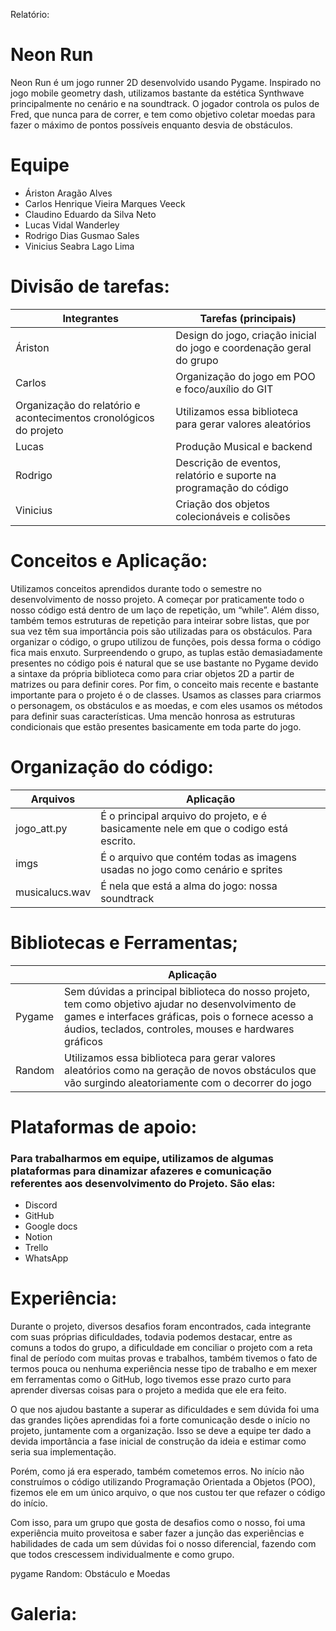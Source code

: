 Relatório: 
# Neon Run
Neon Run é um jogo runner 2D desenvolvido usando Pygame. Inspirado no jogo mobile geometry dash, utilizamos bastante da estética Synthwave principalmente no cenário e na soundtrack. O jogador controla os pulos de Fred, que nunca para de correr, e tem como objetivo coletar moedas para fazer o máximo de pontos possíveis enquanto desvia de obstáculos.

# Equipe
- Áriston Aragão Alves
- Carlos Henrique Vieira Marques Veeck
- Claudino Eduardo da Silva Neto
- Lucas Vidal Wanderley
- Rodrigo Dias Gusmao Sales
- Vinicius Seabra Lago Lima 

# Divisão de tarefas:
| Integrantes | Tarefas (principais) |
| --- | --- |
| Áriston | Design do jogo, criação inicial do jogo e coordenação geral do grupo  |
| Carlos | Organização do jogo em POO e foco/auxílio do GIT  |
| Organização do relatório e acontecimentos cronológicos do projeto | Utilizamos essa biblioteca para gerar valores aleatórios  |
| Lucas | Produção Musical e backend  |
| Rodrigo |  Descrição de eventos, relatório e suporte na programação do código  |
| Vinicius | Criação dos objetos colecionáveis e colisões  |


# Conceitos e Aplicação:
Utilizamos conceitos aprendidos durante todo o semestre no desenvolvimento de nosso projeto. A começar por praticamente todo o nosso código está dentro de um laço de repetição, um “while”. Além disso, também temos estruturas de repetição para inteirar sobre listas, que por sua vez têm sua importância pois são utilizadas para os obstáculos. Para organizar o código, o grupo utilizou de funções, pois dessa forma o código fica mais enxuto. Surpreendendo o grupo, as tuplas estão demasiadamente presentes no código pois é natural que se use bastante no Pygame devido a sintaxe da própria biblioteca como para criar objetos 2D a partir de matrizes ou para definir cores. Por fim, o conceito mais recente e bastante importante para o projeto é o de classes. Usamos as classes para criarmos o personagem, os obstáculos e as moedas, e com eles usamos os métodos para definir suas características. Uma mencão honrosa as estruturas condicionais que estão presentes basicamente em toda parte do jogo.


# Organização do código:
| Arquivos | Aplicação |
| --- | --- |
| jogo_att.py | É o principal arquivo do projeto, e é basicamente nele em que o codigo está escrito.  |
| imgs | É o arquivo que contém todas as imagens usadas no jogo como cenário e sprites  |
| musicalucs.wav | É nela que está a alma do jogo: nossa soundtrack  |


# Bibliotecas e Ferramentas;
|  | Aplicação |
| --- | --- |
| Pygame | Sem dúvidas a principal biblioteca do nosso projeto, tem como objetivo ajudar no desenvolvimento de games e interfaces gráficas, pois o fornece acesso a áudios, teclados, controles, mouses e hardwares gráficos |
| Random | Utilizamos essa biblioteca para gerar valores aleatórios como na geração de novos obstáculos que vão surgindo aleatoriamente com o decorrer do jogo |


# Plataformas de apoio:
### Para trabalharmos em equipe, utilizamos de algumas plataformas para dinamizar afazeres e comunicação referentes aos desenvolvimento do Projeto. São elas:
- Discord
- GitHub
- Google docs
- Notion
- Trello
- WhatsApp

# Experiência:
Durante o projeto, diversos desafios foram encontrados, cada integrante com suas próprias dificuldades, todavia podemos destacar, entre as comuns a todos do grupo, a dificuldade em conciliar o projeto com a reta final de período com muitas provas e trabalhos, também tivemos o fato de termos pouca ou nenhuma experiência nesse tipo de trabalho e em mexer em ferramentas como o GitHub, logo tivemos esse prazo curto para aprender diversas coisas para o projeto a medida que ele  era feito. 

O que nos ajudou bastante a superar as dificuldades e sem dúvida foi uma das grandes lições aprendidas foi a forte comunicação desde o início no projeto, juntamente com a organização. Isso se deve a equipe ter dado a devida importância a fase inicial de construção da ideia e estimar como seria sua implementação. 

Porém, como já era esperado, também cometemos erros. No início não construímos o código utilizando Programação Orientada a Objetos (POO), fizemos ele em um único arquivo, o que nos custou ter que refazer o código do início.

Com isso, para um grupo que gosta de desafios como o nosso, foi uma experiência muito proveitosa e saber fazer a junção das experiências e habilidades de cada um sem dúvidas foi o nosso diferencial, fazendo com que todos crescessem individualmente e como grupo.

pygame
Random: Obstáculo e Moedas


# Galeria:
